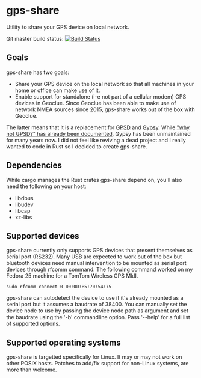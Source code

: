# gps-share

Utility to share your GPS device on local network.

Git master build status: [![Build Status](https://travis-ci.org/zeenix/gps-share.svg?branch=master)](https://travis-ci.org/zeenix/gps-share)

## Goals

gps-share has two goals:

* Share your GPS device on the local network so that all machines in your home
  or office can make use of it.
* Enable support for standalone (i-e not part of a cellular modem) GPS devices
  in Geoclue. Since Geoclue has been able to make use of network NMEA sources
  since 2015, gps-share works out of the box with Geoclue.

The latter means that it is a replacement for
[GPSD](https://en.wikipedia.org/wiki/Gpsd) and
[Gypsy](https://gypsy.freedesktop.org/wiki/). While ["why not GPSD?" has already
been documented](https://gypsy.freedesktop.org/why-not-gpsd.html), Gypsy has
been unmaintained for many years now. I did not feel like reviving a dead
project and I really wanted to code in Rust so I decided to create gps-share.

## Dependencies

While cargo manages the Rust crates gps-share depend on, you'll also need the
following on your host:

* libdbus
* libudev
* libcap
* xz-libs

## Supported devices

gps-share currently only supports GPS devices that present themselves as serial
port (RS232). Many USB are expected to work out of the box but bluetooth devices
need manual intervention to be mounted as serial port devices through rfcomm
command. The following command worked on my Fedora 25 machine for a TomTom
Wireless GPS MkII.

    sudo rfcomm connect 0 00:0D:B5:70:54:75

gps-share can autodetect the device to use if it's already mounted as a serial
port but it assumes a baudrate of 38400. You can manually set the device node to
use by passing the device node path as argument and set the baudrate using the
'-b' commandline option. Pass '--help' for a full list of supported options.

## Supported operating systems

gps-share is targetted specifically for Linux. It may or may not work on other
POSIX hosts. Patches to add/fix support for non-Linux systems, are more than
welcome.
